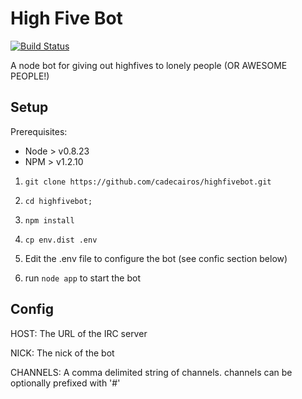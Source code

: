 High Five Bot
=============

[![Build Status](https://travis-ci.org/cadecairos/highfivebot.png?branch=master)](https://travis-ci.org/cadecairos/highfivebot)

A node bot for giving out highfives to lonely people (OR AWESOME PEOPLE!)

Setup
-----

Prerequisites:

* Node > v0.8.23
* NPM > v1.2.10

1) `git clone https://github.com/cadecairos/highfivebot.git`

2) `cd highfivebot;`

3) `npm install`

4) `cp env.dist .env`

5) Edit the .env file to configure the bot (see confic section below)

6) run `node app` to start the bot

Config
------

HOST: The URL of the IRC server

NICK: The nick of the bot

CHANNELS: A comma delimited string of channels. channels can be optionally prefixed with '#'
